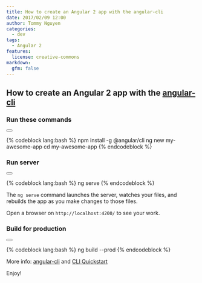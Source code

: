 ```yaml
---
title: How to create an Angular 2 app with the angular-cli
date: 2017/02/09 12:00
author: Tommy Nguyen
categories:
  - dev
tags:
  - Angular 2
features:
  license: creative-commons
markdown:
  gfm: false
---
```

## How to create an Angular 2 app with the [angular-cli](https://cli.angular.io/)

### Run these commands

<button class="right floated mini ui icon button copy btn" data-clipboard-target="#ng-install"><i class="fa fa-clipboard"></i></button>

<div id="ng-install">
{% codeblock lang:bash %}
npm install -g @angular/cli
ng new my-awesome-app
cd my-awesome-app
{% endcodeblock %}
</div>

### Run server

<button class="right floated mini ui icon button copy btn" data-clipboard-target="#ng-serve"><i class="fa fa-clipboard"></i></button>

<div id="ng-serve">
{% codeblock lang:bash %}
ng serve
{% endcodeblock %}
</div>

The `ng serve` command launches the server, watches your files, and rebuilds the app as you make changes to those files.

Open a browser on `http://localhost:4200/` to see your work.

### Build for production

<button class="right floated mini ui icon button copy btn" data-clipboard-target="#ng-build"><i class="fa fa-clipboard"></i></button>

<div id="ng-build">
{% codeblock lang:bash %}
ng build --prod
{% endcodeblock %}
</div>

More info: [angular-cli](https://cli.angular.io/) and [CLI Quickstart](https://angular.io/docs/ts/latest/cli-quickstart.html)

Enjoy!